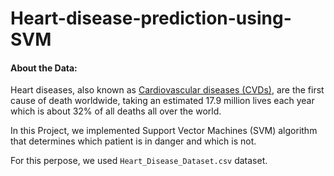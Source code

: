 # Heart-disease-prediction-using-SVM

#### About the Data:
Heart diseases, also known as [Cardiovascular diseases (CVDs)](https://en.wikipedia.org/wiki/Cardiovascular_disease), are the first cause of death worldwide, taking an estimated 17.9 million lives each year which is about 32% of all deaths all over the world. 

In this Project, we implemented Support Vector Machines (SVM) algorithm that determines which patient is in danger and which is not.

For this perpose, we used `Heart_Disease_Dataset.csv` dataset.
